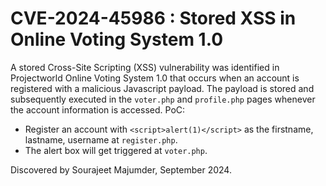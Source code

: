 # CVE-2024-45986 : Stored XSS in Online Voting System 1.0

A stored Cross-Site Scripting (XSS) vulnerability was identified in Projectworld Online Voting System 1.0 that occurs when an account is registered with a malicious Javascript payload. The payload is stored and subsequently executed in the `voter.php` and `profile.php` pages whenever the account information is accessed.
PoC: 

- Register an account with `<script>alert(1)</script>` as the firstname, lastname, username at `register.php`.
- The alert box will get triggered at `voter.php`.
  
Discovered by Sourajeet Majumder, September 2024.
